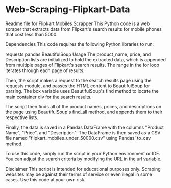 # Web-Scraping-Flipkart-Data
Readme file for Flipkart Mobiles Scrapper
This Python code is a web scraper that extracts data from Flipkart's search results for mobile phones that cost less than 5000.

Dependencies
This code requires the following Python libraries to run:

requests
pandas
BeautifulSoup
Usage
The product_name, price, and Description lists are initialized to hold the extracted data, which is appended from multiple pages of Flipkart's search results. The range in the for loop iterates through each page of results.

Then, the script makes a request to the search results page using the requests module, and passes the HTML content to BeautifulSoup for parsing. The box variable uses BeautifulSoup's find method to locate the main container div for the search results.

The script then finds all of the product names, prices, and descriptions on the page using BeautifulSoup's find_all method, and appends them to their respective lists.

Finally, the data is saved in a Pandas DataFrame with the columns "Product Name", "Price", and "Description". The DataFrame is then saved as a CSV file named "flipkart_mobiles_under_50000.csv" using Pandas' to_csv method.

To use this code, simply run the script in your Python environment or IDE. You can adjust the search criteria by modifying the URL in the url variable.

Disclaimer
This script is intended for educational purposes only. Scraping websites may be against their terms of service or even illegal in some cases. Use this code at your own risk.
